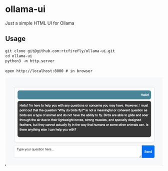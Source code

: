 # ollama-ui

Just a simple HTML UI for Ollama

## Usage

```
git clone git@github.com:rtcfirefly/ollama-ui.git
cd ollama-ui
python3 -m http.server

open http://localhost:8000 # in browser
```

![screenshot](/screenshot.png?raw=true)

